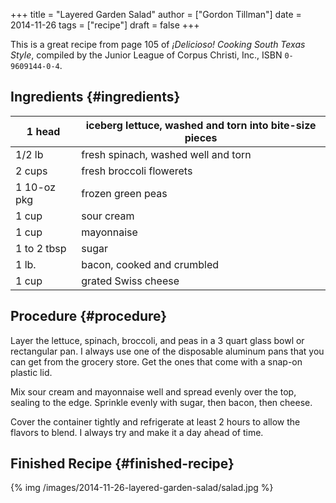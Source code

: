 +++
title = "Layered Garden Salad"
author = ["Gordon Tillman"]
date = 2014-11-26
tags = ["recipe"]
draft = false
+++

This is a great recipe from page 105 of _¡Delicioso! Cooking South
Texas Style_, compiled by the Junior League of Corpus Christi, Inc.,
ISBN `0-9609144-0-4`.

<!--more-->


## Ingredients {#ingredients}

| 1 head      | iceberg lettuce, washed and torn into bite-size pieces |
|-------------|--------------------------------------------------------|
| 1/2 lb      | fresh spinach, washed well and torn                    |
| 2 cups      | fresh broccoli flowerets                               |
| 1 10-oz pkg | frozen green peas                                      |
| 1 cup       | sour cream                                             |
| 1 cup       | mayonnaise                                             |
| 1 to 2 tbsp | sugar                                                  |
| 1 lb.       | bacon, cooked and crumbled                             |
| 1 cup       | grated Swiss cheese                                    |


## Procedure {#procedure}

Layer the lettuce, spinach, broccoli, and peas in a 3 quart glass
bowl or rectangular pan.  I always use one of the disposable aluminum
pans that you can get from the grocery store.  Get the ones that come
with a snap-on plastic lid.

Mix sour cream and mayonnaise well and spread evenly over the
top, sealing to the edge.  Sprinkle evenly with sugar, then bacon,
then cheese.

Cover the container tightly and refrigerate at least 2 hours to allow
the flavors to blend.  I always try and make it a day ahead of time.


## Finished Recipe {#finished-recipe}

<div class="HTML">

{% img /images/2014-11-26-layered-garden-salad/salad.jpg %}

</div>
